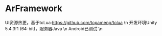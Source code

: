 # ArFramework
UI资源热更，基于toLua:https://github.com/topameng/tolua \n
开发环境Unity 5.4.3f1 (64-bit)，服务器Java \n
Android已测试 \n
